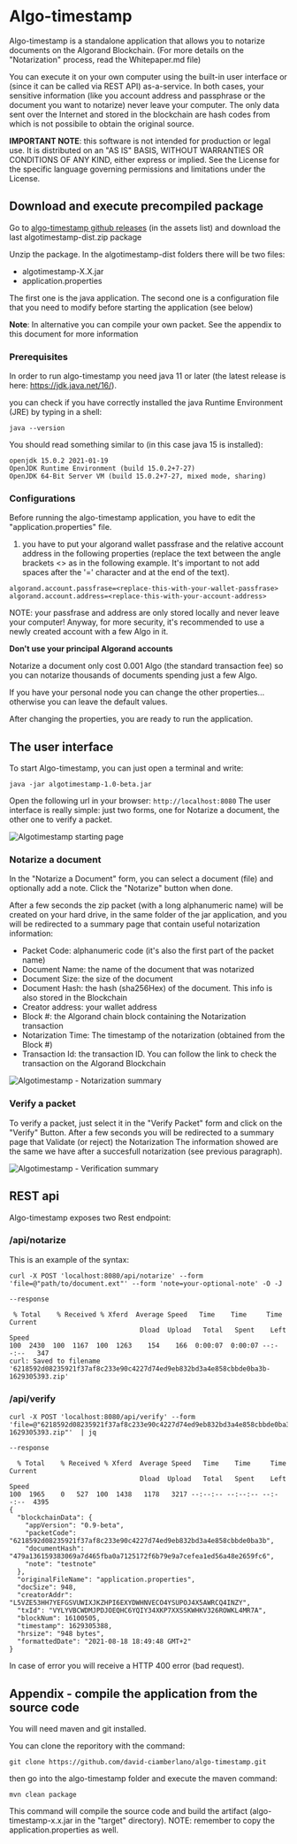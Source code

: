 # Algo-timestamp
Algo-timestamp is a standalone application that allows you to notarize documents on the Algorand Blockchain. (For more details on the "Notarization" process, read the Whitepaper.md file)

You can execute it on your own computer using the built-in user interface or (since it can be called via REST API) as-a-service.
In both cases, your sensitive information (like you account address and passphrase or the document you want to notarize) never leave your computer.
The only data sent over the Internet and stored in the blockchain are hash codes from which is not possibile to obtain the original source.

**IMPORTANT NOTE**: this software is not intended for production or legal use. It is distributed on an "AS IS" BASIS, WITHOUT WARRANTIES OR CONDITIONS OF ANY KIND, either express or implied.
See the License for the specific language governing permissions and limitations under the License.

## Download and execute precompiled package
Go to [algo-timestamp github releases](https://github.com/david-ciamberlano/algo-timestamp/releases) (in the assets list) and download the last algotimestamp-dist.zip package

Unzip the package. In the algotimestamp-dist folders there will be two files:
- algotimestamp-X.X.jar
- application.properties

The first one is the java application. The second one is a configuration file that you need to modify before starting the application (see below) 

**Note**: In alternative you can compile your own packet. See the appendix to this document for more information

### Prerequisites
In order to run algo-timestamp you need java 11 or later (the latest release is here: https://jdk.java.net/16/).

you can check if you have correctly installed the java Runtime Environment (JRE) by typing in a shell:
```
java --version
```
You should read something similar to (in this case java 15 is installed):
```
openjdk 15.0.2 2021-01-19
OpenJDK Runtime Environment (build 15.0.2+7-27)
OpenJDK 64-Bit Server VM (build 15.0.2+7-27, mixed mode, sharing)
```

### Configurations
Before running the algo-timestamp application, you have to edit the "application.properties" file.

1) you have to put your algorand wallet passfrase and the relative account address in the following properties 
(replace the text between the angle brackets <> as in the following example. It's important to not add spaces after 
   the '=' character and at the end of the text).
```
algorand.account.passfrase=<replace-this-with-your-wallet-passfrase>
algorand.account.address=<replace-this-with-your-account-address>
```
NOTE: your passfrase and address are only stored locally and never leave your computer!
Anyway, for more security, it's recommended to use a newly created account with a few Algo in it.

**Don't use your principal Algorand accounts**

Notarize a document only cost 0.001 Algo (the standard transaction fee) so you can notarize thousands of documents spending just a few Algo.

If you have your personal node you can change the other properties... otherwise you can leave the default values. 

After changing the properties, you are ready to run the application.

## The user interface

To start Algo-timestamp, you can just open a terminal and write:

```
java -jar algotimestamp-1.0-beta.jar
```

Open the following url in your browser: `http://localhost:8080`
The user interface is really simple: just two forms, one for Notarize a document, the other one to verify a packet.

![Algotimestamp starting page](images/algotimestamp-ux.png)

### Notarize a document
In the "Notarize a Document" form, you can select a document (file) and optionally add a note.
Click the "Notarize" button when done. 

After a few seconds the zip packet (with a long alphanumeric name) will be created on your hard drive, 
in the same folder of the jar application, and you will be redirected to a summary page that contain 
useful notarization information: 
- Packet Code: alphanumeric code (it's also the first part of the packet name)
- Document Name: the name of the document that was notarized
- Document Size: the size of the document
- Document Hash: the hash (sha256Hex) of the document. This info is also stored in the Blockchain
- Creator address: your wallet address
- Block #: the Algorand chain block containing the Notarization transaction
- Notarization Time: The timestamp of the notarization (obtained from the Block #)
- Transaction Id: the transaction ID. You can follow the link to check the transaction on the Algorand Blockchain

![Algotimestamp - Notarization summary](images/algotimestamp-notar-summary.png)

### Verify a packet
To verify a packet, just select it in the "Verify Packet" form and click on the "Verify" Button.
After a few seconds you will be redirected to a summary page that Validate (or reject) the Notarization
The information showed are the same we have after a succesfull notarization (see previous paragraph).

![Algotimestamp - Verification summary](images/algotimestamp-verify-summary.png)



## REST api
Algo-timestamp exposes two Rest endpoint:

### /api/notarize

This is an example of the syntax:
```
curl -X POST 'localhost:8080/api/notarize' --form 'file=@"path/to/document.ext"' --form 'note=your-optional-note' -O -J

--response

 % Total    % Received % Xferd  Average Speed   Time    Time     Time  Current
                                 Dload  Upload   Total   Spent    Left  Speed
100  2430  100  1167  100  1263    154    166  0:00:07  0:00:07 --:--:--   347
curl: Saved to filename '6218592d08235921f37af8c233e90c4227d74ed9eb832bd3a4e858cbbde0ba3b-1629305393.zip'
```

### /api/verify

```
curl -X POST 'localhost:8080/api/verify' --form 'file=@"6218592d08235921f37af8c233e90c4227d74ed9eb832bd3a4e858cbbde0ba3b-1629305393.zip"'  | jq

--response

  % Total    % Received % Xferd  Average Speed   Time    Time     Time  Current
                                 Dload  Upload   Total   Spent    Left  Speed
100  1965    0   527  100  1438   1178   3217 --:--:-- --:--:-- --:--:--  4395
{
  "blockchainData": {
    "appVersion": "0.9-beta",
    "packetCode": "6218592d08235921f37af8c233e90c4227d74ed9eb832bd3a4e858cbbde0ba3b",
    "documentHash": "479a136159383069a7d465fba0a7125172f6b79e9a7cefea1ed56a48e2659fc6",
    "note": "testnote"
  },
  "originalFileName": "application.properties",
  "docSize": 948,
  "creatorAddr": "L5VZE53HH7YEFGSVUWIXJKZHPI6EXYDWHNVECO4YSUPOJ4X5AWRCQ4INZY",
  "txId": "VYLYVBCWDMJPDJOEQHC6YQIY34XKP7XXSSKWHKV326ROWKL4MR7A",
  "blockNum": 16100505,
  "timestamp": 1629305388,
  "hrsize": "948 bytes",
  "formattedDate": "2021-08-18 18:49:48 GMT+2"
}
```

In case of error you will receive a HTTP 400 error (bad request).



## Appendix - compile the application from the source code

You will need maven and git installed.

You can clone the reporitory with the command:
```
git clone https://github.com/david-ciamberlano/algo-timestamp.git
```
then go into the algo-timestamp folder and execute the maven command:
```
mvn clean package
```
This command will compile the source code and build the artifact (algo-timestamp-x.x.jar in the "target" directory).
NOTE: remember to copy the application.properties as well. 
